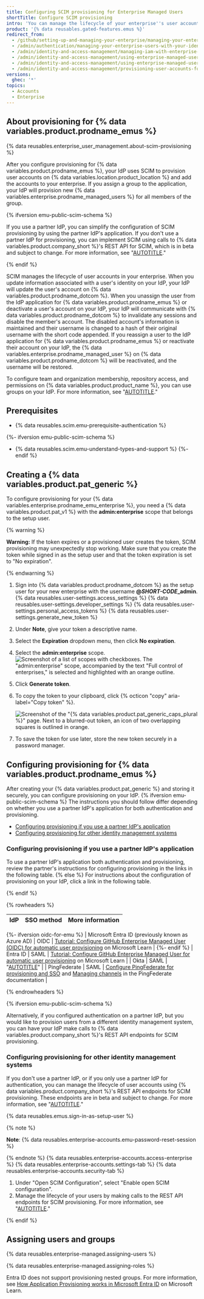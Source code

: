 ```yaml
---
title: Configuring SCIM provisioning for Enterprise Managed Users
shortTitle: Configure SCIM provisioning
intro: 'You can manage the lifecycle of your enterprise''s user accounts on {% data variables.location.product_location %} from your identity provider (IdP) using System for Cross-domain Identity Management (SCIM).'
product: '{% data reusables.gated-features.emus %}'
redirect_from:
  - /github/setting-up-and-managing-your-enterprise/managing-your-enterprise-users-with-your-identity-provider/configuring-scim-provisioning-for-enterprise-managed-users
  - /admin/authentication/managing-your-enterprise-users-with-your-identity-provider/configuring-scim-provisioning-for-enterprise-managed-users
  - /admin/identity-and-access-management/managing-iam-with-enterprise-managed-users/configuring-scim-provisioning-for-enterprise-managed-users
  - /admin/identity-and-access-management/using-enterprise-managed-users-and-saml-for-iam/configuring-scim-provisioning-for-enterprise-managed-users
  - /admin/identity-and-access-management/using-enterprise-managed-users-for-iam/configuring-scim-provisioning-for-enterprise-managed-users
  - /admin/identity-and-access-management/provisioning-user-accounts-for-enterprise-managed-users/configuring-scim-provisioning-for-enterprise-managed-users
versions:
  ghec: '*'
topics:
  - Accounts
  - Enterprise
---
```


## About provisioning for {% data variables.product.prodname_emus %}

{% data reusables.enterprise_user_management.about-scim-provisioning %}

After you configure provisioning for {% data variables.product.prodname_emus %}, your IdP uses SCIM to provision user accounts on {% data variables.location.product_location %} and add the accounts to your enterprise. If you assign a group to the application, your IdP will provision new {% data variables.enterprise.prodname_managed_users %} for all members of the group.

{% ifversion emu-public-scim-schema %}

If you use a partner IdP, you can simplify the configuration of SCIM provisioning by using the partner IdP's application. If you don't use a partner IdP for provisioning, you can implement SCIM using calls to {% data variables.product.company_short %}'s REST API for SCIM, which is in beta and subject to change. For more information, see "[AUTOTITLE](/admin/identity-and-access-management/understanding-iam-for-enterprises/about-enterprise-managed-users#about-authentication-and-user-provisioning)."

{% endif %}

SCIM manages the lifecycle of user accounts in your enterprise. When you update information associated with a user's identity on your IdP, your IdP will update the user's account on {% data variables.product.prodname_dotcom %}. When you unassign the user from the IdP application for {% data variables.product.prodname_emus %} or deactivate a user's account on your IdP, your IdP will communicate with {% data variables.product.prodname_dotcom %} to invalidate any sessions and disable the member's account. The disabled account's information is maintained and their username is changed to a hash of their original username with the short code appended. If you reassign a user to the IdP application for {% data variables.product.prodname_emus %} or reactivate their account on your IdP, the {% data variables.enterprise.prodname_managed_user %} on {% data variables.product.prodname_dotcom %} will be reactivated, and the username will be restored.

To configure team and organization membership, repository access, and permissions on {% data variables.product.product_name %}, you can use groups on your IdP. For more information, see "[AUTOTITLE](/admin/identity-and-access-management/using-enterprise-managed-users-for-iam/managing-team-memberships-with-identity-provider-groups)."

## Prerequisites

* {% data reusables.scim.emu-prerequisite-authentication %}

{%- ifversion emu-public-scim-schema %}
* {% data reusables.scim.emu-understand-types-and-support %}
{%- endif %}

## Creating a {% data variables.product.pat_generic %}

To configure provisioning for your {% data variables.enterprise.prodname_emu_enterprise %}, you need a {% data variables.product.pat_v1 %} with the **admin:enterprise** scope that belongs to the setup user.

{% warning %}

**Warning:** If the token expires or a provisioned user creates the token, SCIM provisioning may unexpectedly stop working. Make sure that you create the token while signed in as the setup user and that the token expiration is set to "No expiration".

{% endwarning %}

1. Sign into {% data variables.product.prodname_dotcom %} as the setup user for your new enterprise with the username **@<em>SHORT-CODE</em>_admin**.
{% data reusables.user-settings.access_settings %}
{% data reusables.user-settings.developer_settings %}
{% data reusables.user-settings.personal_access_tokens %}
{% data reusables.user-settings.generate_new_token %}
1. Under **Note**, give your token a descriptive name.
1. Select the **Expiration** dropdown menu, then click **No expiration**.
1. Select the **admin:enterprise** scope.
   ![Screenshot of a list of scopes with checkboxes. The "admin:enterprise" scope, accompanied by the text "Full control of enterprises," is selected and highlighted with an orange outline.](/assets/images/help/enterprises/enterprise-pat-scope.png)
1. Click **Generate token**.
1. To copy the token to your clipboard, click {% octicon "copy" aria-label="Copy token" %}.

   ![Screenshot of the "{% data variables.product.pat_generic_caps_plural %}" page. Next to a blurred-out token, an icon of two overlapping squares is outlined in orange.](/assets/images/help/settings/personal-access-tokens.png)
1. To save the token for use later, store the new token securely in a password manager.

## Configuring provisioning for {% data variables.product.prodname_emus %}

After creating your {% data variables.product.pat_generic %} and storing it securely, you can configure provisioning on your IdP. {% ifversion emu-public-scim-schema %} The instructions you should follow differ depending on whether you use a partner IdP's application for both authentication and provisioning.

* [Configuring provisioning if you use a partner IdP's application](#configuring-provisioning-if-you-use-a-partner-idps-application)
* [Configuring provisioning for other identity management systems](#configuring-provisioning-for-other-identity-management-systems)

### Configuring provisioning if you use a partner IdP's application

To use a partner IdP's application both authentication and provisioning, review the partner's instructions for configuring provisioning in the links in the following table. {% else %} For instructions about the configuration of provisioning on your IdP, click a link in the following table.

{% endif %}

{% rowheaders %}

| IdP | SSO method | More information |
|---|---|---|
{%- ifversion oidc-for-emu %}
| Microsoft Entra ID (previously known as Azure AD) | OIDC | [Tutorial: Configure GitHub Enterprise Managed User (OIDC) for automatic user provisioning](https://docs.microsoft.com/azure/active-directory/saas-apps/github-enterprise-managed-user-oidc-provisioning-tutorial) on Microsoft Learn |
{%- endif %}
| Entra ID | SAML | [Tutorial: Configure GitHub Enterprise Managed User for automatic user provisioning](https://docs.microsoft.com/en-us/azure/active-directory/saas-apps/github-enterprise-managed-user-provisioning-tutorial) on Microsoft Learn |
| Okta | SAML | "[AUTOTITLE](/admin/identity-and-access-management/using-enterprise-managed-users-for-iam/configuring-scim-provisioning-for-enterprise-managed-users-with-okta)" |
| PingFederate | SAML | [Configure PingFederate for provisioning and SSO](https://docs.pingidentity.com/r/en-us/pingfederate-github-emu-connector/pingfederate_github_connector_configure_pingfederate_for_provisioning_and_sso) and [Managing channels](https://docs.pingidentity.com/r/en-us/pingfederate-112/help_saasmanagementtasklet_saasmanagementstate) in the PingFederate documentation |

{% endrowheaders %}

{% ifversion emu-public-scim-schema %}

Alternatively, if you configured authentication on a partner IdP, but you would like to provision users from a different identity management system, you can have your IdP make calls to {% data variables.product.company_short %}'s REST API endpoints for SCIM provisioning.

### Configuring provisioning for other identity management systems

If you don't use a partner IdP, or if you only use a partner IdP for authentication, you can manage the lifecycle of user accounts using {% data variables.product.company_short %}'s REST API endpoints for SCIM provisioning. These endpoints are in beta and subject to change. For more information, see "[AUTOTITLE](/admin/identity-and-access-management/provisioning-user-accounts-for-enterprise-managed-users/provisioning-users-and-groups-with-scim-using-the-rest-api)."

{% data reusables.emus.sign-in-as-setup-user %}

   {% note %}

   **Note**: {% data reusables.enterprise-accounts.emu-password-reset-session %}

   {% endnote %}
{% data reusables.enterprise-accounts.access-enterprise %}
{% data reusables.enterprise-accounts.settings-tab %}
{% data reusables.enterprise-accounts.security-tab %}
1. Under "Open SCIM Configuration", select "Enable open SCIM configuration".
1. Manage the lifecycle of your users by making calls to the REST API endpoints for SCIM provisioning. For more information, see "[AUTOTITLE](/admin/identity-and-access-management/provisioning-user-accounts-for-enterprise-managed-users/provisioning-users-and-groups-with-scim-using-the-rest-api)."

{% endif %}

## Assigning users and groups

{% data reusables.enterprise-managed.assigning-users %}

{% data reusables.enterprise-managed.assigning-roles %}

Entra ID does not support provisioning nested groups. For more information, see [How Application Provisioning works in Microsoft Entra ID](https://learn.microsoft.com/entra/identity/app-provisioning/how-provisioning-works#assignment-based-scoping) on Microsoft Learn.
